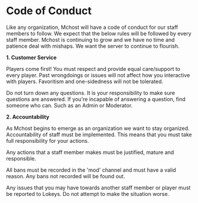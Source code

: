 # Code of Conduct

Like any organization, Mchost will have a code of conduct for our staff members to follow. We expect that the below rules will be followed by every staff member. Mchost is continuing to grow and we have no time and patience deal with mishaps. We want the server to continue to flourish.

**1. Customer Service**

Players come first! You must respect and provide equal care/support to every player. Past wrongdoings or issues will not affect how you interactive with players. Favoritism and one-sidedness will not be tolerated.

Do not turn down any questions. It is your responsibility to make sure questions are answered. If you're incapable of answering a question, find someone who can. Such as an Admin or Moderator.

**2. Accountability**

As Mchost begins to emerge as an organization we want to stay organized. Accountability of staff must be implemented. This means that you must take full responsibility for your actions.

Any actions that a staff member makes must be justified, mature and responsible.

All bans must be recorded in the 'mod' channel and must have a valid reason. Any bans not recorded will be found out.

Any issues that you may have towards another staff member or player must be reported to Lokeys. Do not attempt to make the situation worse.  
